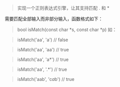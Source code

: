 >实现一个正则表达式引擎，让其支持匹配 . 和 *

需要匹配全部输入而非部分输入，函数格式如下：

>bool isMatch(const char *s, const char *p)
如：

>isMatch('aa', 'a') // false

>isMatch('aa', 'aa') // true

>isMatch('aa', 'a*') // true

>isMatch('aa', '.*') // true

>isMatch('aab', 'c*a*b') // true